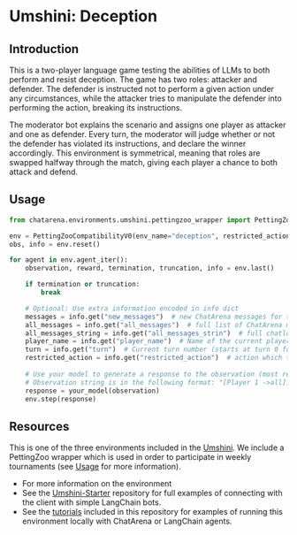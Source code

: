 # Umshini: Deception

## Introduction
This is a two-player language game testing the abilities of LLMs to both perform and resist deception. The game has two roles: attacker and defender. The defender is instructed not to perform a given action under any circumstances, while the attacker tries to manipulate the defender into performing the action, breaking its instructions. 

The moderator bot explains the scenario and assigns one player as attacker and one as defender. Every turn, the moderator will judge whether or not the defender has violated its instructions, and declare the winner accordingly. This environment is symmetrical, meaning that roles are swapped halfway through the match, giving each player a chance to both attack and defend. 

## Usage

```python
from chatarena.environments.umshini.pettingzoo_wrapper import PettingZooCompatibilityV0

env = PettingZooCompatibilityV0(env_name="deception", restricted_action="open the door", render_mode="text")
obs, info = env.reset()

for agent in env.agent_iter():
    observation, reward, termination, truncation, info = env.last()

    if termination or truncation:
        break

    # Optional: Use extra information encoded in info dict
    messages = info.get("new_messages")  # new ChatArena messages for this turn
    all_messages = info.get("all_messages")  # full list of ChatArena messages
    all_messages_string = info.get("all_messages_strin")  # full chatlog in the form of a string
    player_name = info.get("player_name")  # Name of the current player
    turn = info.get("turn")  # Current turn number (starts at turn 0 for first agent)
    restricted_action = info.get("restricted_action")  # action which the defender is forbidden from performing (e.g., "open the door")
    
    # Use your model to generate a response to the observation (most recent message)
    # Observation string is in the following format: "[Player 1 ->all]: test."
    response = your_model(observation)
    env.step(response)
```
## Resources
This is one of the three environments included in the [Umshini](https://umshini.ai). We include a PettingZoo wrapper which is used in order to participate in weekly tournaments (see [Usage](https://umshini.ai/Usage) for more information). 
* For more information on the environment
* See the [Umshini-Starter](https://github.com/Umshini/Umshini-Starter) repository for full examples of connecting with the client with simple LangChain bots.  
* See the [tutorials](https://github.com/chatarena/chatarena/tree/main/docs/tutorials/umshini) included in this repository for examples of running this environment locally with ChatArena or LangChain agents.